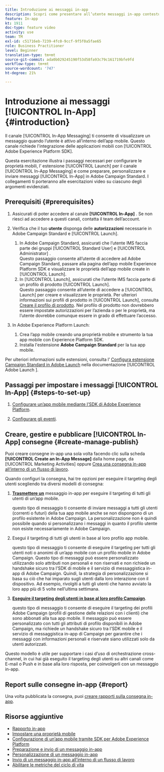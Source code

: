 ```yaml
---
title: Introduzione ai messaggi in-app
description: Scopri come presentare all’utente messaggi in-app contestualmente pertinenti in risposta al comportamento in tempo reale di un cliente all’interno dell’app mobile.
feature: In-app
kt: 1911
doc-type: feature video
activity: use
team: TM
exl-id: c51716eb-7239-4fc0-9ccf-9f5f0a5fae65
role: Business Practitioner
level: Beginner
translation-type: tm+mt
source-git-commit: ada0b029245190f53d58fa93c79c161719bfe9fd
workflow-type: tm+mt
source-wordcount: '747'
ht-degree: 21%

---
```


# Introduzione ai messaggi [!UICONTROL In-App] {#introduction}

Il canale [!UICONTROL In-App Messaging] ti consente di visualizzare un messaggio quando l’utente è attivo all’interno dell’app mobile. Questo canale richiede l&#39;integrazione delle applicazioni mobili con [!UICONTROL Adobe Experience Platform SDK].

Questa esercitazione illustra i passaggi necessari per configurare le proprietà mobili, l’ estensione [!UICONTROL Launch] per il canale [!UICONTROL In-App Messaging] e come preparare, personalizzare e inviare messaggi [!UICONTROL In-App] in Adobe Campaign Standard. I collegamenti ti porteranno alle esercitazioni video su ciascuno degli argomenti evidenziati.

## Prerequisiti {#prerequisites}

1. Assicurati di poter accedere al canale **[!UICONTROL In-App]** . Se non riesci ad accedere a questi canali, contatta il team dell’account.
1. Verifica che il tuo **utente** disponga delle **autorizzazioni** necessarie in Adobe Campaign Standard e [!UICONTROL Launch].

   1. In Adobe Campaign Standard, assicurati che l’utente IMS faccia parte dei gruppi [!UICONTROL Standard User] e [!UICONTROL Administrator] .\
      Questo passaggio consente all’utente di accedere ad Adobe Campaign Standard, passare alla pagina dell’app mobile Experience Platform SDK e visualizzare le proprietà dell’app mobile create in [!UICONTROL Launch].
   1. In [!UICONTROL Launch], assicurati che l’utente IMS faccia parte di un profilo di prodotto [!UICONTROL Launch].\
      Questo passaggio consente all’utente di accedere a [!UICONTROL Launch] per creare e visualizzare le proprietà. Per ulteriori informazioni sui profili di prodotto in [!UICONTROL Launch], consulta [Creare il profilo di prodotto](https://docs.adobelaunch.com/launch-reference/administration/user-permissions#3-create-your-product-profile). Nel profilo di prodotto non dovrebbero essere impostate autorizzazioni per l’azienda o per le proprietà, ma l’utente dovrebbe comunque essere in grado di effettuare l’accesso.

1. In Adobe Experience Platform Launch:

   1. Crea l’app mobile creando una proprietà mobile e strumento la tua app mobile con Experience Platform SDK.
   1. Installa l&#39;estensione **Adobe Campaign Standard** per la tua app mobile.

Per ulteriori informazioni sulle estensioni, consulta l’ [Configura estensione Campaign Standard in Adobe Launch](https://aep-sdks.gitbook.io/docs/using-mobile-extensions/adobe-campaign-standard) nella documentazione [!UICONTROL Adobe Launch ].

## Passaggi per impostare i messaggi [!UICONTROL In-App] {#steps-to-set-up}

1. [Configurare un’app mobile mediante l’SDK di Adobe Experience Platform](/help/communication-channels/mobile/configure-mobile-apps-using-aep-sdk.md).

1. [Configurare gli eventi](/help/communication-channels/mobile/in-app/configure-events.md).

## Creare, gestire e pubblicare [!UICONTROL In-App] consegne {#create-manage-publish}

Puoi creare consegne in-app una sola volta facendo clic sulla scheda **[!UICONTROL Create an In-App Message]** dalla home page, da [!UICONTROL Marketing Activities] oppure [Crea una consegna in-app all’interno di un flusso di lavoro](/help/communication-channels/mobile/in-app/in-app-activity.md).

Quando configuri la consegna, hai tre opzioni per eseguire il targeting degli utenti scegliendo tra diversi modelli di consegna:

1. [**Trasmettere un**](/help/communication-channels/mobile/in-app/broadcast-in-app-message.md) messaggio in-app per eseguire il targeting di tutti gli utenti di un’app mobile.

   questo tipo di messaggio ti consente di inviare messaggi a tutti gli utenti (correnti o futuri) della tua app mobile anche se non dispongono di un profilo esistente in Adobe Campaign. La personalizzazione non è quindi possibile quando si personalizzano i messaggi in quanto il profilo utente non esiste necessariamente in Adobe Campaign.

1. Esegui il targeting di tutti gli utenti in base al loro profilo app mobile.

   questo tipo di messaggio ti consente di eseguire il targeting per tutti gli utenti noti o anonimi di un’app mobile con un profilo mobile in Adobe Campaign. Questo tipo di messaggi può essere personalizzato utilizzando solo attributi non personali e non riservati e non richiede un handshake sicuro tra l’SDK di mobile e il servizio di messaggistica in-app di Adobe Campaign. Quindi, la strategia di personalizzazione si basa su ciò che hai imparato sugli utenti dalla loro interazione con il dispositivo. Ad esempio, rivolgiti a tutti gli utenti che hanno avviato la loro app più di 5 volte nell’ultima settimana.

1. [**Eseguire il targeting degli utenti in base al loro profilo Campaign**](/help/communication-channels/mobile/in-app/target-users-based-on-campaign-profile.md).

   questo tipo di messaggio ti consente di eseguire il targeting dei profili Adobe Campaign (profili di gestione delle relazioni con i clienti) che sono abbonati alla tua app mobile. Il messaggio può essere personalizzato con tutti gli attributi di profilo disponibili in Adobe Campaign, ma richiede un handshake sicuro tra l’SDK mobile e il servizio di messaggistica in-app di Campaign per garantire che i messaggi con informazioni personali e riservate siano utilizzati solo da utenti autorizzati.

Questo modello è utile per supportare i casi d’uso di orchestrazione cross-channel, in cui hai già eseguito il targeting degli utenti su altri canali come E-mail o Push e in base alla loro risposta, per coinvolgerli con un messaggio in-app.

## Report sulle consegne in-app {#report}

Una volta pubblicata la consegna, puoi [creare rapporti sulla consegna in-app](/help/communication-channels/mobile/in-app/in-app-reporting.md).

## Risorse aggiuntive

* [Rapporto in-app](https://docs.adobe.com/content/help/en/campaign-standard/using/reporting/list-of-reports/in-app-report.html)
* [Impostare una proprietà mobile](https://aep-sdks.gitbook.io/docs/getting-started/create-a-mobile-property)
* [Configurazione di un’app mobile tramite SDK per Adobe Experience Platform](https://docs.adobe.com/content/help/it-IT/campaign-standard/using/administrating/configuring-channels/configuring-a-mobile-application.html)
* [Preparazione e invio di un messaggio in-app](https://docs.adobe.com/content/help/en/campaign-standard/using/communication-channels/in-app-messaging/preparing-and-sending-an-in-app-message.html)
* [Personalizzazione di un messaggio in-app](https://docs.adobe.com/content/help/en/campaign-standard/using/communication-channels/in-app-messaging/customizing-an-in-app-message.html)
* [Invio di un messaggio in-app all’interno di un flusso di lavoro](https://docs.adobe.com/content/help/en/campaign-standard/using/managing-processes-and-data/channel-activities/in-app-delivery.html)
* [Abilitare le metriche del ciclo di vita](https://aep-sdks.gitbook.io/docs/getting-started/initialize-the-sdk#enable-lifecycle-metrics)
